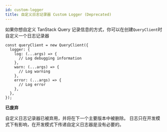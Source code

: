 ```yaml
---
id: custom-logger
title: 自定义日志记录器 Custom Logger (Deprecated)
---
```


如果你想自定义 TanStack Query 记录信息的方式，你可以在创建`QueryClient`时自定义一个日志记录器

```tsx
const queryClient = new QueryClient({
  logger: {
    log: (...args) => {
      // Log debugging information
    },
    warn: (...args) => {
      // Log warning
    },
    error: (...args) => {
      // Log error
    },
  },
});
```

**已废弃**

自定义日志记录器已被弃用，并将在下一个主要版本中被删除。
日志只在开发模式下有影响，在开发模式下传递自定义日志器是没有必要的。
